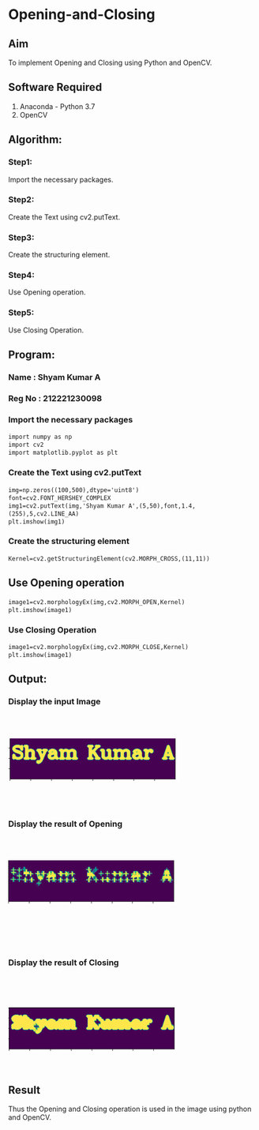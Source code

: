 # Opening-and-Closing

## Aim
To implement Opening and Closing using Python and OpenCV.

## Software Required
1. Anaconda - Python 3.7
2. OpenCV
## Algorithm:
### Step1:
Import the necessary packages.
<br>

### Step2:
Create the Text using cv2.putText.
<br>

### Step3:
Create the structuring element.
<br>

### Step4:
Use Opening operation.
<br>

### Step5:
Use Closing Operation.
<br>

 
## Program:

### Name : Shyam Kumar A
### Reg No : 212221230098

### Import the necessary packages
```
import numpy as np
import cv2
import matplotlib.pyplot as plt
```

### Create the Text using cv2.putText
```
img=np.zeros((100,500),dtype='uint8')
font=cv2.FONT_HERSHEY_COMPLEX
img1=cv2.putText(img,'Shyam Kumar A',(5,50),font,1.4,(255),5,cv2.LINE_AA)
plt.imshow(img1)
```
### Create the structuring element
```
Kernel=cv2.getStructuringElement(cv2.MORPH_CROSS,(11,11))
```
## Use Opening operation
```
image1=cv2.morphologyEx(img,cv2.MORPH_OPEN,Kernel)
plt.imshow(image1)
```

### Use Closing Operation
```
image1=cv2.morphologyEx(img,cv2.MORPH_CLOSE,Kernel)
plt.imshow(image1)
```


## Output:

### Display the input Image
<br>
<br>

![](IMG1.png)
<br>
<br>
<br>
<br>

### Display the result of Opening
<br>
<br>

![](IMG2.png)

<br>
<br>
<br>
<br>

### Display the result of Closing
<br>
<br>
<br>

![](IMG3.png)
<br>
<br>
<br>

## Result
Thus the Opening and Closing operation is used in the image using python and OpenCV.

